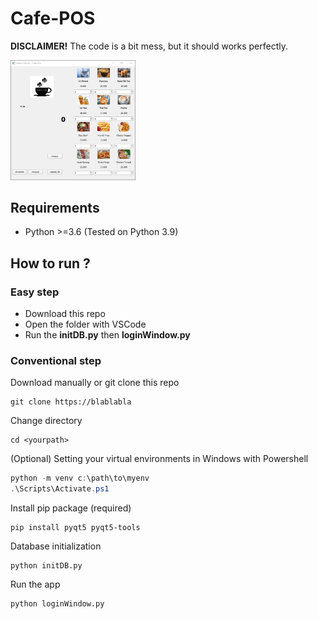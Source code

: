 # Cafe-POS

**DISCLAIMER!** The code is a bit mess, but it should works perfectly.

<img src="preview.png" alt="drawing" width="200"/>

## Requirements

* Python >=3.6 (Tested on Python 3.9)

## How to run ?

### Easy step

* Download this repo
* Open the folder with VSCode
* Run the **initDB.py** then **loginWindow.py**

### Conventional step

Download manually or git clone this repo

```shell
git clone https://blablabla
```

Change directory

```shell
cd <yourpath>
```

(Optional) Setting your virtual environments in Windows with Powershell

```powershell
python -m venv c:\path\to\myenv
.\Scripts\Activate.ps1
```

Install pip package (required)

```shell
pip install pyqt5 pyqt5-tools
```

Database initialization

```shell
python initDB.py
```

Run the app

```shell
python loginWindow.py
```
